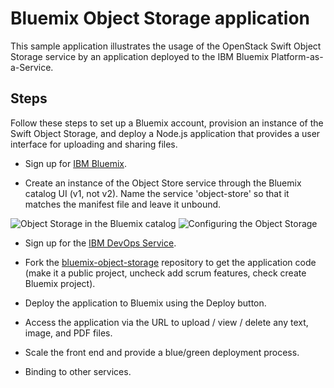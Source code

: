 # Bluemix Object Storage application

This sample application illustrates the usage of the OpenStack Swift Object Storage service by an application deployed to the IBM Bluemix Platform-as-a-Service.


## Steps

Follow these steps to set up a Bluemix account, provision an instance of the Swift Object Storage, and deploy a Node.js application that provides a user interface for uploading and sharing files.

* Sign up for [IBM Bluemix](http://bluemix.net/).

* Create an instance of the Object Store service through the Bluemix catalog UI (v1, not v2). Name the service 'object-store' so that it matches the manifest file and leave it unbound.

![Object Storage in the Bluemix catalog](/img/object-storage-tile.png)
![Configuring the Object Storage](/img/configuration.png)

* Sign up for the [IBM DevOps Service](http://hub.jazz.net/).

* Fork the [bluemix-object-storage](http://github.com/krook/bluemix-object-storage) repository to get the application code (make it a public project, uncheck add scrum features, check create Bluemix project).

* Deploy the application to Bluemix using the Deploy button.

* Access the application via the URL to upload / view / delete any text, image, and PDF files.

* Scale the front end and provide a blue/green deployment process.

* Binding to other services.
